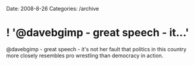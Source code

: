 Date: 2008-8-26
Categories: /archive

# ! '@davebgimp - great speech - it...'

@davebgimp - great speech - it's not her fault that politics in this country more closely resembles pro wrestling than democracy in action.
